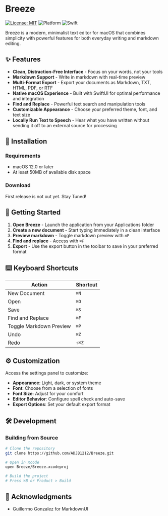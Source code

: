 # Breeze

[![License: MIT](https://img.shields.io/badge/License-MIT-blue.svg)](https://opensource.org/licenses/MIT)
![Platform](https://img.shields.io/badge/platform-macOS-lightgrey)
![Swift](https://img.shields.io/badge/Swift-5.9-orange)

Breeze is a modern, minimalist text editor for macOS that combines simplicity with powerful features for both everyday writing and markdown editing.

## ✨ Features

- **Clean, Distraction-Free Interface** - Focus on your words, not your tools
- **Markdown Support** - Write in markdown with real-time preview
- **Multi-Format Export** - Export your documents as Markdown, TXT, HTML, PDF, or RTF
- **Native macOS Experience** - Built with SwiftUI for optimal performance and integration
- **Find and Replace** - Powerful text search and manipulation tools
- **Customizable Appearance** - Choose your preferred theme, font, and text size
- **Locally Run Text to Speech** - Hear what you have written without sending it off to an external source for processing

## 🔧 Installation

### Requirements

- macOS 12.0 or later
- At least 50MB of available disk space

### Download

First release is not out yet. Stay Tuned!

## 🚀 Getting Started

1. **Open Breeze** - Launch the application from your Applications folder
2. **Create a new document** - Start typing immediately in a clean interface
3. **Preview markdown** - Toggle markdown preview with `⌘P`
4. **Find and replace** - Access with `⌘F`
5. **Export** - Use the export button in the toolbar to save in your preferred format

## ⌨️ Keyboard Shortcuts

| Action                  | Shortcut |
| ----------------------- | -------- |
| New Document            | `⌘N`     |
| Open                    | `⌘O`     |
| Save                    | `⌘S`     |
| Find and Replace        | `⌘F`     |
| Toggle Markdown Preview | `⌘P`     |
| Undo                    | `⌘Z`     |
| Redo                    | `⇧⌘Z`    |

## ⚙️ Customization

Access the settings panel to customize:

- **Appearance**: Light, dark, or system theme
- **Font**: Choose from a selection of fonts
- **Font Size**: Adjust for your comfort
- **Editor Behavior**: Configure spell check and auto-save
- **Export Options**: Set your default export format

## 🛠️ Development

### Building from Source

```bash
# Clone the repository
git clone https://github.com/ADJB1212/Breeze.git

# Open in Xcode
open Breeze/Breeze.xcodeproj

# Build the project
# Press ⌘B or Product > Build
```

## 🙏 Acknowledgments

- Guillermo Gonzalez for MarkdownUI
